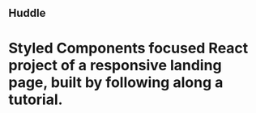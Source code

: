 
## Huddle

# Styled Components focused React project of a responsive landing page, built by following along a tutorial.
